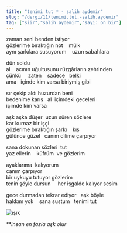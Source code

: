 ```yaml
---
title: "tenimi tut * - salih aydemir"
slug: "/dergi/11/tenimi.tut.-salih.aydemir"
tag: ["şiir","salih aydemir","sayı: on bir"]
---
```


zaman seni benden istiyor  
gözlerime bıraktığın not    mülk  
aynı şarkılara susuyorum    uzun sabahlara

dün soldu  
al    acının uğultusunu rüzgârların zehrinden  
çünkü     zaten    sadece   belki  
ama   içinde kim varsa biriymiş gibi

sır çekip aldı huzurdan beni  
bedenime karış   al  içimdeki geceleri  
içimde kim varsa

aşk aşka düşer  uzun süren sözlere  
kar kurnaz bir işçi  
gözlerime bıraktığın şarkı    kış  
gülünce güzel   canım dilime çarpıyor

sana dokunan sözleri  tut  
yaz ellerin    küfrüm  ve gözlerim

ayaklarıma  kalıyorum  
canım çarpıyor  
bir uykuyu tutuyor gözlerim  
tenin şöyle dursun     her işgalde kalıyor sesim

gece durmadan tekrar ediyor   aşk böyle  
hakkım yok    sana sustum   tenimi tut


![ışık](/img/ky11_02.jpg)

_**insan en fazla aşk olur_
